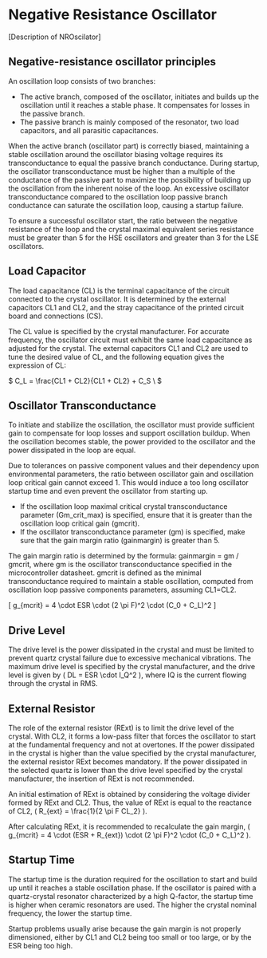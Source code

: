 # Negative Resistance Oscillator

[Description of NROscilator]

## Negative-resistance oscillator principles

An oscillation loop consists of two branches:

- The active branch, composed of the oscillator, initiates and builds up the oscillation until it reaches a stable phase. It compensates for losses in the passive branch.
- The passive branch is mainly composed of the resonator, two load capacitors, and all parasitic capacitances.

When the active branch (oscillator part) is correctly biased, maintaining a stable oscillation around the oscillator biasing voltage requires its transconductance to equal the passive branch conductance. During startup, the oscillator transconductance must be higher than a multiple of the conductance of the passive part to maximize the possibility of building up the oscillation from the inherent noise of the loop. An excessive oscillator transconductance compared to the oscillation loop passive branch conductance can saturate the oscillation loop, causing a startup failure.

To ensure a successful oscillator start, the ratio between the negative resistance of the loop and the crystal maximal equivalent series resistance must be greater than 5 for the HSE oscillators and greater than 3 for the LSE oscillators.

## Load Capacitor

The load capacitance (CL) is the terminal capacitance of the circuit connected to the crystal oscillator. It is determined by the external capacitors CL1 and CL2, and the stray capacitance of the printed circuit board and connections (CS). 

The CL value is specified by the crystal manufacturer. For accurate frequency, the oscillator circuit must exhibit the same load capacitance as adjusted for the crystal. The external capacitors CL1 and CL2 are used to tune the desired value of CL, and the following equation gives the expression of CL:

\$  C_L = \frac{CL1 + CL2}{CL1 + CL2} + C_S \ $

## Oscillator Transconductance

To initiate and stabilize the oscillation, the oscillator must provide sufficient gain to compensate for loop losses and support oscillation buildup. When the oscillation becomes stable, the power provided to the oscillator and the power dissipated in the loop are equal.

Due to tolerances on passive component values and their dependency upon environmental parameters, the ratio between oscillator gain and oscillation loop critical gain cannot exceed 1. This would induce a too long oscillator startup time and even prevent the oscillator from starting up.

- If the oscillation loop maximal critical crystal transconductance parameter (Gm_crit_max) is specified, ensure that it is greater than the oscillation loop critical gain (gmcrit).
- If the oscillator transconductance parameter (gm) is specified, make sure that the gain margin ratio (gainmargin) is greater than 5.

The gain margin ratio is determined by the formula: gainmargin = gm / gmcrit, where gm is the oscillator transconductance specified in the microcontroller datasheet. gmcrit is defined as the minimal transconductance required to maintain a stable oscillation, computed from oscillation loop passive components parameters, assuming CL1=CL2.

\[ g_{mcrit} = 4 \cdot ESR \cdot (2 \pi F)^2 \cdot (C_0 + C_L)^2 \]

## Drive Level

The drive level is the power dissipated in the crystal and must be limited to prevent quartz crystal failure due to excessive mechanical vibrations. The maximum drive level is specified by the crystal manufacturer, and the drive level is given by \( DL = ESR \cdot I_Q^2 \), where IQ is the current flowing through the crystal in RMS.

## External Resistor

The role of the external resistor (RExt) is to limit the drive level of the crystal. With CL2, it forms a low-pass filter that forces the oscillator to start at the fundamental frequency and not at overtones. If the power dissipated in the crystal is higher than the value specified by the crystal manufacturer, the external resistor RExt becomes mandatory. If the power dissipated in the selected quartz is lower than the drive level specified by the crystal manufacturer, the insertion of RExt is not recommended. 

An initial estimation of RExt is obtained by considering the voltage divider formed by RExt and CL2. Thus, the value of RExt is equal to the reactance of CL2, \( R_{ext} = \frac{1}{2 \pi F CL_2} \).

After calculating RExt, it is recommended to recalculate the gain margin, \( g_{mcrit} = 4 \cdot (ESR + R_{ext}) \cdot (2 \pi F)^2 \cdot (C_0 + C_L)^2 \).

## Startup Time

The startup time is the duration required for the oscillation to start and build up until it reaches a stable oscillation phase. If the oscillator is paired with a quartz-crystal resonator characterized by a high Q-factor, the startup time is higher when ceramic resonators are used. The higher the crystal nominal frequency, the lower the startup time.

Startup problems usually arise because the gain margin is not properly dimensioned, either by CL1 and CL2 being too small or too large, or by the ESR being too high.
